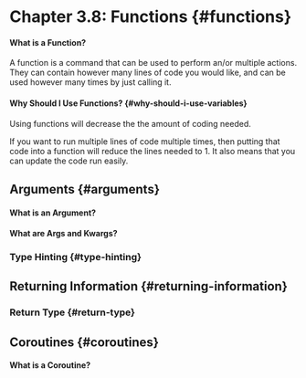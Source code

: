 # Chapter 3.8: Functions {#functions}

#### What is a Function?

A function is a command that can be used to perform an/or multiple actions. They can contain however many lines of code you would like, and can be used however many times by just calling it.

#### Why Should I Use Functions? {#why-should-i-use-variables}

Using functions will decrease the the amount of coding needed.

If you want to run multiple lines of code multiple times, then putting that code into a function will reduce the lines needed to 1. It also means that you can update the code run easily.

## Arguments {#arguments}

#### What is an Argument?

#### What are Args and Kwargs?

### Type Hinting {#type-hinting}

## Returning Information {#returning-information}

### Return Type {#return-type}

## Coroutines {#coroutines}

#### What is a Coroutine?



